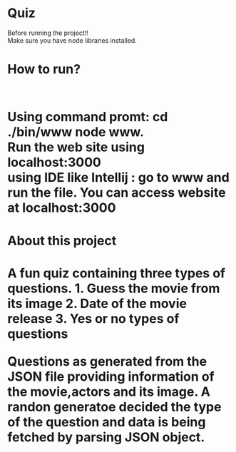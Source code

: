 # Quiz
Before running the project!!<br/>
Make sure you have node libraries installed.<br/>
<H1>How to run?<h1><br/>
Using command promt: cd ./bin/www  node www.<br/>
Run the web site using localhost:3000<br/>
using IDE like Intellij : go to www and run the file. You can access website at localhost:3000<br/>

<h1> About this project <h1>
A fun quiz containing three types of questions. 
1. Guess the movie from its image  
2. Date of the movie release
3. Yes or no types of questions

Questions as generated from the JSON file providing information of the movie,actors and its image. A randon generatoe decided the type of the question and data is being fetched by parsing JSON object. 
